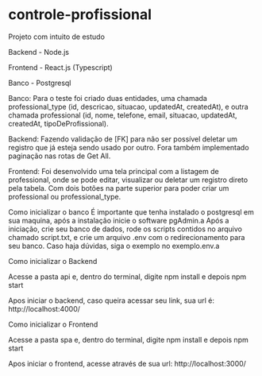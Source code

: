 # controle-profissional
Projeto com intuito de estudo

Backend - Node.js

Frontend - React.js (Typescript)

Banco - Postgresql

Banco: Para o teste foi criado duas entidades, uma chamada professional_type (id, descricao, situacao, updatedAt, createdAt), e outra chamada professional (id, nome, telefone, email, situacao,  updatedAt,  createdAt, tipoDeProfissional).

Backend: Fazendo validação de [FK] para não ser possível deletar um registro que já esteja sendo usado por outro. Fora também implementado paginação nas rotas de Get All.

Frontend: Foi desenvolvido uma tela principal com a listagem de professional, onde se pode editar, visualizar ou deletar um registro direto pela tabela. Com dois botões na parte superior para poder criar um professional ou professional_type.



Como inicializar o banco
É importante que tenha instalado o postgresql em sua maquina, após a instalação inicie o software pgAdmin.a
Após a iniciação, crie seu banco de dados, rode os scripts contidos no arquivo chamado script.txt, e crie um arquivo .env com o redirecionamento para seu banco. Caso haja dúvidas, siga o exemplo no exemplo.env.a



Como inicializar o Backend

Acesse a pasta api e, dentro do terminal, digite npm install e depois npm start

Apos iniciar o backend, caso queira acessar seu link, sua url é: http://localhost:4000/




Como inicializar o Frontend

Acesse a pasta spa e, dentro do terminal, digite npm install e depois npm start

Apos iniciar o frontend, acesse através de sua url: http://localhost:3000/
